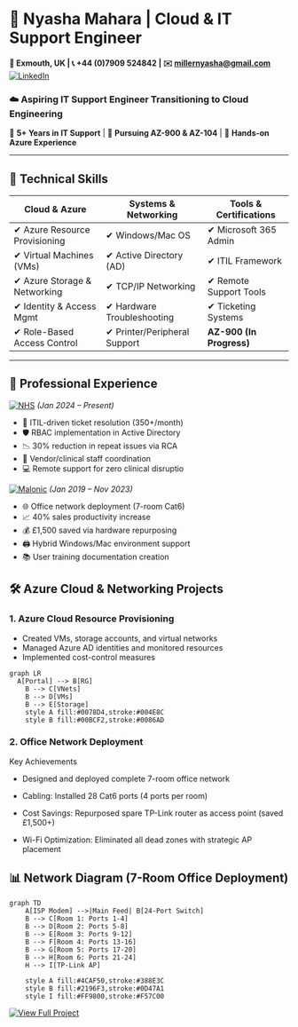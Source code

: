  
  # **👋 Nyasha Mahara | Cloud & IT Support Engineer**  
  **📍 Exmouth, UK | 📞 +44 (0)7909 524842 | ✉️ millernyasha@gmail.com**  
[![LinkedIn](https://img.shields.io/badge/LinkedIn-Connect-blue?style=flat&logo=linkedin)](https://www.linkedin.com/in/nyasha-mahara/) 
  
  ### **☁️ Aspiring IT Support Engineer Transitioning to Cloud Engineering**  
  🔹 **5+ Years in IT Support** | 🔹 **Pursuing AZ-900 & AZ-104** | 🔹 **Hands-on Azure Experience**  
</div>

---

## **🚀 Technical Skills**  
| **Cloud & Azure**          | **Systems & Networking**       | **Tools & Certifications**     |
|---------------------------|-------------------------------|-------------------------------|
| ✔ Azure Resource Provisioning | ✔ Windows/Mac OS            | ✔ Microsoft 365 Admin        |
| ✔ Virtual Machines (VMs)     | ✔ Active Directory (AD)      | ✔ ITIL Framework             |
| ✔ Azure Storage & Networking | ✔ TCP/IP Networking         | ✔ Remote Support Tools       |
| ✔ Identity & Access Mgmt     | ✔ Hardware Troubleshooting   | ✔ Ticketing Systems          |
| ✔ Role-Based Access Control  | ✔ Printer/Peripheral Support | **AZ-900 (In Progress)**     |

---

## **💼 Professional Experience**  

[![NHS](https://img.shields.io/badge/🏥_Royal_Devon_NHS-005EB8?style=flat&logo=health&logoColor=white)](https://www.royaldevon.nhs.uk/)  *(Jan 2024 – Present)*  
- 🏥 ITIL-driven ticket resolution (350+/month)  
- 🛡️ RBAC implementation in Active Directory  
- 📉 30% reduction in repeat issues via RCA  
- 🤝 Vendor/clinical staff coordination  
- 💻 Remote support for zero clinical disruptio

[![Malonic](https://img.shields.io/badge/🏭_Malonic_Aluminium_&_Glass-FF0000?style=flat&logo=window&logoColor=white)](https://malonicaluminium.co.zw/)  *(Jan 2019 – Nov 2023)*  
- 🌐 Office network deployment (7-room Cat6)  
- 📈 40% sales productivity increase  
- 💰 £1,500 saved via hardware repurposing  
- 🖨️ Hybrid Windows/Mac environment support  
- 📚 User training documentation creation

## **🛠️ Azure Cloud & Networking Projects**  

### **1. Azure Cloud Resource Provisioning**  
- Created VMs, storage accounts, and virtual networks  
- Managed Azure AD identities and monitored resources  
- Implemented cost-control measures  

```mermaid
graph LR
  A[Portal] --> B[RG]
    B --> C[VNets]
    B --> D[VMs]
    B --> E[Storage]
    style A fill:#0078D4,stroke:#004E8C
    style B fill:#00BCF2,stroke:#0086AD
```
### **2. Office Network Deployment**
Key Achievements
 - Designed and deployed complete 7-room office network

- Cabling: Installed 28 Cat6 ports (4 ports per room)

- Cost Savings: Repurposed spare TP-Link router as access point (saved £1,500+)

- Wi-Fi Optimization: Eliminated all dead zones with strategic AP placement

## **📊 Network Diagram (7-Room Office Deployment)**

```mermaid
graph TD
    A[ISP Modem] -->|Main Feed| B[24-Port Switch]
    B --> C[Room 1: Ports 1-4]
    B --> D[Room 2: Ports 5-8]
    B --> E[Room 3: Ports 9-12]
    B --> F[Room 4: Ports 13-16]
    B --> G[Room 5: Ports 17-20]
    B --> H[Room 6: Ports 21-24]
    H --> I[TP-Link AP]
    
    style A fill:#4CAF50,stroke:#388E3C
    style B fill:#2196F3,stroke:#0D47A1
    style I fill:#FF9800,stroke:#F57C00
```
 [![View Full Project](https://img.shields.io/badge/🔗_View_Full_Project_Details-FF8C00?style=for-the-badge&logo=github&logoColor=white)](https://github.com/nyashamahara/Office-Network-Deployment)
